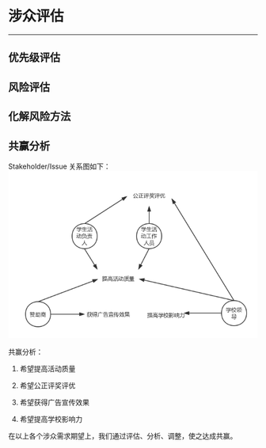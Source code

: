 # 涉众评估

---

## 优先级评估

## 风险评估

## 化解风险方法

## 共赢分析

Stakeholder/Issue 关系图如下：
![](/img/stakeholder.png)

共赢分析：

1. 希望提高活动质量

2. 希望公正评奖评优

3. 希望获得广告宣传效果

4. 希望提高学校影响力

在以上各个涉众需求期望上，我们通过评估、分析、调整，使之达成共赢。


